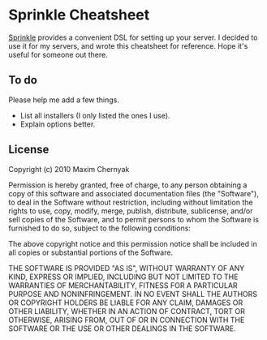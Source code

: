 Sprinkle Cheatsheet
===================

[Sprinkle](http://github.com/crafterm/sprinkle/) provides a convenient DSL for setting up your server. I decided to use it for my servers, and wrote this cheatsheet for reference. Hope it's useful for someone out there.

## To do

Please help me add a few things.

- List all installers (I only listed the ones I use).
- Explain options better.

## License

Copyright (c) 2010 Maxim Chernyak

Permission is hereby granted, free of charge, to any person obtaining
a copy of this software and associated documentation files (the
"Software"), to deal in the Software without restriction, including
without limitation the rights to use, copy, modify, merge, publish,
distribute, sublicense, and/or sell copies of the Software, and to
permit persons to whom the Software is furnished to do so, subject to
the following conditions:

The above copyright notice and this permission notice shall be
included in all copies or substantial portions of the Software.

THE SOFTWARE IS PROVIDED "AS IS", WITHOUT WARRANTY OF ANY KIND,
EXPRESS OR IMPLIED, INCLUDING BUT NOT LIMITED TO THE WARRANTIES OF
MERCHANTABILITY, FITNESS FOR A PARTICULAR PURPOSE AND
NONINFRINGEMENT. IN NO EVENT SHALL THE AUTHORS OR COPYRIGHT HOLDERS BE
LIABLE FOR ANY CLAIM, DAMAGES OR OTHER LIABILITY, WHETHER IN AN ACTION
OF CONTRACT, TORT OR OTHERWISE, ARISING FROM, OUT OF OR IN CONNECTION
WITH THE SOFTWARE OR THE USE OR OTHER DEALINGS IN THE SOFTWARE.
